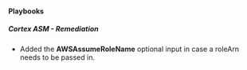 
#### Playbooks

##### Cortex ASM - Remediation

- Added the **AWSAssumeRoleName** optional input in case a roleArn needs to be passed in.
